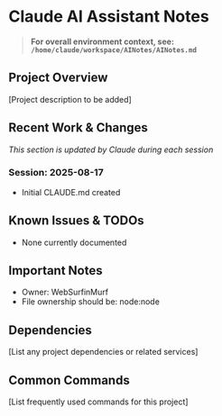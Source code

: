 # Claude AI Assistant Notes

> **For overall environment context, see: `/home/claude/workspace/AINotes/AINotes.md`**

## Project Overview
[Project description to be added]

## Recent Work & Changes
_This section is updated by Claude during each session_

### Session: 2025-08-17
- Initial CLAUDE.md created

## Known Issues & TODOs
- None currently documented

## Important Notes
- Owner: WebSurfinMurf
- File ownership should be: node:node

## Dependencies
[List any project dependencies or related services]

## Common Commands
[List frequently used commands for this project]
